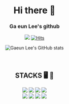 
<div align=center>
	<h1>Hi there 👋</h1>
	<h3>Ga eun Lee's github</h3>
	
<a href="https://www.instagram.com/biniru_bongdari_jong2/"><img src="https://img.shields.io/badge/Instagram-E4405F?style=for-the-badge&logo=Instagram&logoColor=white"></a>
[![Hits](https://hits.seeyoufarm.com/api/count/incr/badge.svg?url=https%3A%2F%2Fgithub.com%2Fhmyo2853&count_bg=%238492FF&title_bg=%23555555&icon=&icon_color=%23E7E7E7&title=hits&edge_flat=false)](https://hits.seeyoufarm.com)
	
![Gaeun Lee's GitHub stats](https://github-readme-stats.vercel.app/api?username=hmyo2853&show_icons=true)
<br />
<br />
<br />
<h2>STACKS 🖥️ 🔧</h2>
  <img src="https://img.shields.io/badge/html5-E34F26?style=for-the-badge&logo=html5&logoColor=white">
  <img src="https://img.shields.io/badge/css-1572B6?style=for-the-badge&logo=css3&logoColor=white">
  <img src="https://img.shields.io/badge/javascript-F7DF1E?style=for-the-badge&logo=javascript&logoColor=black">
  <img src="https://img.shields.io/badge/TypeScript-3178C6?style=for-the-badge&logo=TypeScript&logoColor=white">
<br/>
  <img src="https://img.shields.io/badge/python-3776AB?style=for-the-badge&logo=python&logoColor=white">
  <img src="https://img.shields.io/badge/react-61DAFB?style=for-the-badge&logo=react&logoColor=black">
  <img src="https://img.shields.io/badge/github-181717?style=for-the-badge&logo=github&logoColor=white">
  <img src="https://img.shields.io/badge/git-F05032?style=for-the-badge&logo=git&logoColor=white">
</div>
